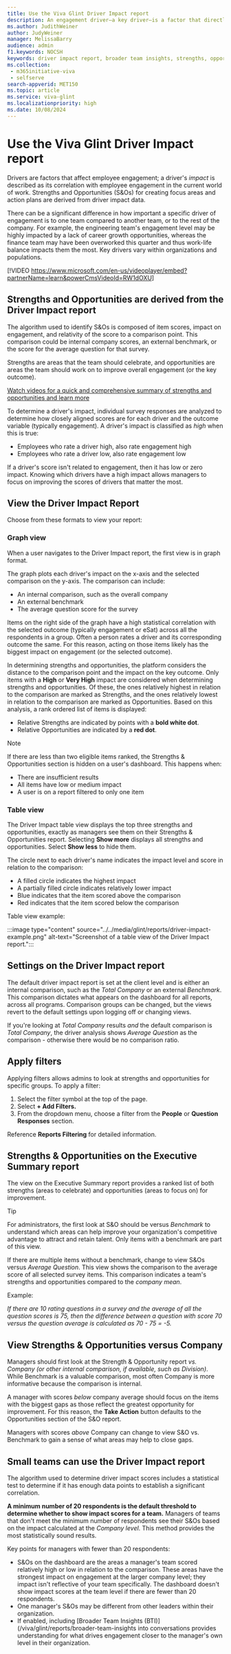 ```yaml
---
title: Use the Viva Glint Driver Impact report
description: An engagement driver—a key driver—is a factor that directly correlates to an organization's employees' happiness at work. 
ms.author: JudithWeiner
author: JudyWeiner
manager: MelissaBarry
audience: admin
f1.keywords: NOCSH
keywords: driver impact report, broader team insights, strengths, opportunities, key drivers, graph view, table view, executive summary report
ms.collection: 
 - m365initiative-viva
 - selfserve
search-appverid: MET150
ms.topic: article
ms.service: viva-glint
ms.localizationpriority: high
ms.date: 10/08/2024
---
```


# Use the Viva Glint Driver Impact report

Drivers are factors that affect employee engagement; a driver's *impact* is described as its correlation with employee engagement in the current world of work. Strengths and Opportunities (S&Os) for creating focus areas and action plans are derived from driver impact data.

There can be a significant difference in how important a specific driver of engagement is to one team compared to another team, or to the rest of the company. For example, the engineering team's engagement level may be highly impacted by a lack of career growth opportunities, whereas the finance team may have been overworked this quarter and thus work-life balance impacts them the most. Key drivers vary within organizations and populations.

[!VIDEO https://www.microsoft.com/en-us/videoplayer/embed?partnerName=learn&powerCmsVideoId=RW1dOXU]

## Strengths and Opportunities are derived from the Driver Impact report

The algorithm used to identify S&Os is composed of item scores, impact on engagement, and relativity of the score to a comparison point. This comparison could be internal company scores, an external benchmark, or the score for the average question for that survey.

Strengths are areas that the team should celebrate, and opportunities are areas the team should work on to improve overall engagement (or the key outcome).

[Watch videos for a quick and comprehensive summary of strengths and opportunities and learn more](/viva/glint/reports/act-strengths-opportunities)

To determine a driver's impact, individual survey responses are analyzed to determine how closely aligned scores are for each driver and the outcome variable (typically engagement). A driver's impact is classified as *high* when this is true:

- Employees who rate a driver high, also rate engagement high
- Employees who rate a driver low, also rate engagement low

If a driver's score isn't related to engagement, then it has low or zero impact. Knowing which drivers have a high impact allows managers to focus on improving the scores of drivers that matter the most.

## View the Driver Impact Report

Choose from these formats to view your report:

### Graph view

When a user navigates to the Driver Impact report, the first view is in graph format.

The graph plots each driver's impact on the x-axis and the selected comparison on the y-axis. The comparison can include:

- An internal comparison, such as the overall company
- An external benchmark
- The average question score for the survey

Items on the right side of the graph have a high statistical correlation with the selected outcome (typically engagement or eSat) across all the respondents in a group. Often a person rates a driver and its corresponding outcome the same. For this reason, acting on those items likely has the biggest impact on engagement (or the selected outcome).

In determining strengths and opportunities, the platform considers the distance to the comparison point and the impact on the key outcome. Only items with a **High** or **Very High** impact are considered when determining strengths and opportunities. Of these, the ones relatively highest in relation to the comparison are marked as Strengths, and the ones relatively lowest in relation to the comparison are marked as Opportunities. Based on this analysis, a rank ordered list of items is displayed:

- Relative Strengths are indicated by points with a **bold white dot**.
- Relative Opportunities are indicated by a **red dot**.

> [!NOTE]
> If there are less than two eligible items ranked, the Strengths & Opportunities section is hidden on a user's dashboard. This happens when:
> - There are insufficient results
> - All items have low or medium impact
> - A user is on a report filtered to only one item

### Table view

The Driver Impact table view displays the top three strengths and opportunities, exactly as managers see them on their Strengths & Opportunities report. Selecting  **Show more** displays all strengths and opportunities. Select **Show less** to hide them.

The circle next to each driver's name indicates the impact level and score in relation to the comparison:

- A filled circle indicates the highest impact
- A partially filled circle indicates relatively lower impact
- Blue indicates that the item scored above the comparison
- Red indicates that the item scored below the comparison

 Table view example:

 :::image type="content" source="../../media/glint/reports/driver-impact-example.png" alt-text="Screenshot of a table view of the Driver Impact report.":::

## Settings on the Driver Impact report

The default driver impact report is set at the client level and is either an internal comparison, such as the *Total Company* or an external *Benchmark*. This comparison dictates what appears on the dashboard for all reports, across all programs. Comparison groups can be changed, but the views revert to the default settings upon logging off or changing views.

If you're looking at *Total Company* results *and* the default comparison is *Total Company*, the driver analysis shows *Average Question* as the comparison - otherwise there would be no comparison ratio.

## Apply filters

Applying filters allows admins to look at strengths and opportunities for specific groups. To apply a filter:

1. Select the filter symbol at the top of the page.
2. Select  **+ Add Filters.**
3. From the dropdown menu, choose a filter from the **People** or **Question Responses** section.

Reference **Reports Filtering** for detailed information.

## Strengths & Opportunities on the Executive Summary report

The view on the Executive Summary report provides a ranked list of both strengths (areas to celebrate) and opportunities (areas to focus on) for improvement.

>[!TIP]
> For administrators, the first look at S&O should be versus *Benchmark* to understand which areas can help improve your organization's competitive advantage to attract and retain talent. Only items with a benchmark are part of this view.
>
>If there are multiple items without a benchmark, change to view S&Os versus *Average Question*. This view shows the comparison to the average score of all selected survey items. This comparison indicates a team's strengths and opportunities compared to the *company mean*.
>
>Example:
>
>*If there are 10 rating questions in a survey and the average of all the question scores is 75, then the difference between a question with score 70 versus the question average is calculated as 70 - 75 = -5.*

## View Strengths & Opportunities versus Company

Managers should first look at the Strength & Opportunity report *vs. Company (or other internal comparison, if available, such as Division)*. While Benchmark is a valuable comparison, most often Company is more informative because the comparison is internal.

A manager with scores *below* company average should focus on the items with the biggest gaps as those reflect the greatest opportunity for improvement. For this reason, the **Take Action** button defaults to the Opportunities section of the S&O report.

Managers with scores *above* Company can change to view S&O vs. Benchmark to gain a sense of what areas may help to close gaps.

## Small teams can use the Driver Impact report

The algorithm used to determine driver impact scores includes a statistical test to determine if it has enough data points to establish a significant correlation. 

**A minimum number of 20 respondents is the default threshold to determine whether to show impact scores for a team.** Managers of teams that don't meet the minimum number of respondents see their S&Os based on the impact calculated at the *Company level*. This method provides the most statistically sound results.

Key points for managers with fewer than 20 respondents:

- S&Os on the dashboard are the areas a manager's team scored relatively high or low in relation to the comparison. These areas have the strongest impact on engagement at the larger company level; they impact isn't reflective of your team specifically. The dashboard doesn't show impact scores at the team level if there are fewer than 20 respondents.
- One manager's S&Os may be different from other leaders within their organization.
- If enabled, including [Broader Team Insights (BTI)](/viva/glint/reports/broader-team-insights into conversations provides understanding for what drives engagement closer to the manager's own level in their organization.

